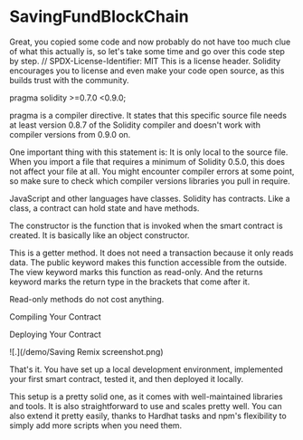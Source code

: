 # SavingFundBlockChain

Great, you copied some code and now probably do not have too much clue of what this actually is, so let's take some time and go over this code step by step.
// SPDX-License-Identifier: MIT
This is a license header. Solidity encourages you to license and even make your code open source, as this builds trust with the community.

pragma solidity >=0.7.0 <0.9.0;

pragma is a compiler directive. It states that this specific source file needs at least version 0.8.7 of the Solidity compiler and doesn't work with compiler versions from 0.9.0 on.

One important thing with this statement is: It is only local to the source file. When you import a file that requires a minimum of Solidity 0.5.0, this does not affect your file at all. You might encounter compiler errors at some point, so make sure to check which compiler versions libraries you pull in require.

JavaScript and other languages have classes. Solidity has contracts. Like a class, a contract can hold state and have methods.

The constructor is the function that is invoked when the smart contract is created. It is basically like an object constructor.

This is a getter method. It does not need a transaction because it only reads data. The public keyword makes this function accessible from the outside. The view keyword marks this function as read-only. And the returns keyword marks the return type in the brackets that come after it.

Read-only methods do not cost anything.

Compiling Your Contract

Deploying Your Contract

![.](/demo/Saving Remix screenshot.png)

That's it. You have set up a local development environment, implemented your first smart contract, tested it, and then deployed it locally.

This setup is a pretty solid one, as it comes with well-maintained libraries and tools. It is also straightforward to use and scales pretty well. You can also extend it pretty easily, thanks to Hardhat tasks and npm's flexibility to simply add more scripts when you need them.
